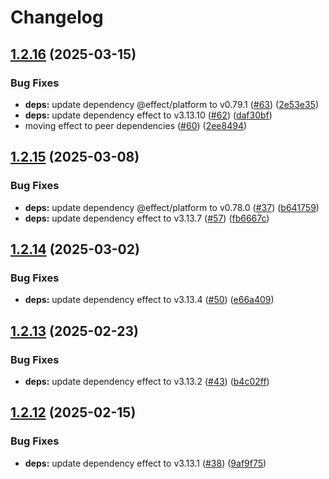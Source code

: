# Changelog

## [1.2.16](https://github.com/jpb06/node-coverage-badges/compare/v1.2.15...v1.2.16) (2025-03-15)


### Bug Fixes

* **deps:** update dependency @effect/platform to v0.79.1 ([#63](https://github.com/jpb06/node-coverage-badges/issues/63)) ([2e53e35](https://github.com/jpb06/node-coverage-badges/commit/2e53e35e849e05c44c9aeb50d31bc1bf9d47b9fb))
* **deps:** update dependency effect to v3.13.10 ([#62](https://github.com/jpb06/node-coverage-badges/issues/62)) ([daf30bf](https://github.com/jpb06/node-coverage-badges/commit/daf30bff01f9bdd2d7972823db096ec64c109d3c))
* moving effect to peer dependencies ([#60](https://github.com/jpb06/node-coverage-badges/issues/60)) ([2ee8494](https://github.com/jpb06/node-coverage-badges/commit/2ee8494a1be9b329556abd74d9b3db36894f7d65))

## [1.2.15](https://github.com/jpb06/node-coverage-badges/compare/v1.2.14...v1.2.15) (2025-03-08)


### Bug Fixes

* **deps:** update dependency @effect/platform to v0.78.0 ([#37](https://github.com/jpb06/node-coverage-badges/issues/37)) ([b641759](https://github.com/jpb06/node-coverage-badges/commit/b64175950ccd3589e3c4dadf790043dd29216364))
* **deps:** update dependency effect to v3.13.7 ([#57](https://github.com/jpb06/node-coverage-badges/issues/57)) ([fb6667c](https://github.com/jpb06/node-coverage-badges/commit/fb6667c4d8b860011004c0fa675aacecda525fb0))

## [1.2.14](https://github.com/jpb06/node-coverage-badges/compare/v1.2.13...v1.2.14) (2025-03-02)


### Bug Fixes

* **deps:** update dependency effect to v3.13.4 ([#50](https://github.com/jpb06/node-coverage-badges/issues/50)) ([e66a409](https://github.com/jpb06/node-coverage-badges/commit/e66a409705d857483e26201ecd40b8e8fa603668))

## [1.2.13](https://github.com/jpb06/node-coverage-badges/compare/v1.2.12...v1.2.13) (2025-02-23)


### Bug Fixes

* **deps:** update dependency effect to v3.13.2 ([#43](https://github.com/jpb06/node-coverage-badges/issues/43)) ([b4c02ff](https://github.com/jpb06/node-coverage-badges/commit/b4c02ff681e1fb7a9cadddc3777bad2b509639cf))

## [1.2.12](https://github.com/jpb06/node-coverage-badges/compare/v1.2.11...v1.2.12) (2025-02-15)


### Bug Fixes

* **deps:** update dependency effect to v3.13.1 ([#38](https://github.com/jpb06/node-coverage-badges/issues/38)) ([9af9f75](https://github.com/jpb06/node-coverage-badges/commit/9af9f7519156fb5247065a310f15d5fe6797aeaf))
